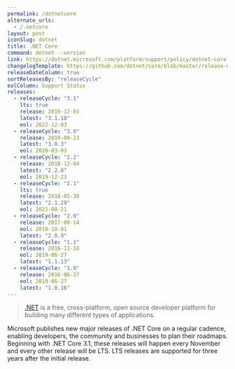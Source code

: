 ```yaml
---
permalink: /dotnetcore
alternate_urls:
  - /.netcore
layout: post
iconSlug: dotnet
title: .NET Core
command: dotnet --version
link: https://dotnet.microsoft.com/platform/support/policy/dotnet-core
changelogTemplate: https://github.com/dotnet/core/blob/master/release-notes/__RELEASE_CYCLE__/__LATEST__/__LATEST__.md
releaseDateColumn: true
sortReleasesBy: "releaseCycle"
eolColumn: Support Status
releases:
  - releaseCycle: "3.1"
    lts: true
    release: 2019-12-03
    latest: "3.1.18"
    eol: 2022-12-03
  - releaseCycle: "3.0"
    release: 2019-09-23
    latest: "3.0.3"
    eol: 2020-03-03
  - releaseCycle: "2.2"
    release: 2018-12-04
    latest: "2.2.8"
    eol: 2019-12-23
  - releaseCycle: "2.1"
    lts: true
    release: 2018-05-30
    latest: "2.1.29"
    eol: 2021-08-21
  - releaseCycle: "2.0"
    release: 2017-08-14
    eol: 2018-10-01
    latest: "2.0.9"
  - releaseCycle: "1.1"
    release: 2016-11-16
    eol: 2019-06-27
    latest: "1.1.13"
  - releaseCycle: "1.0"
    release: 2016-06-27
    eol: 2019-06-27
    latest: "1.0.16"
---
```


> [.NET](https://dotnet.microsoft.com/) is a free, cross-platform, open source developer platform for building many different types of applications.

Microsoft publishes new major releases of .NET Core on a regular cadence, enabling developers, the community and businesses to plan their roadmaps. Beginning with .NET Core 3.1, these releases will happen every November and every other release will be LTS. LTS releases are supported for three years after the initial release.
